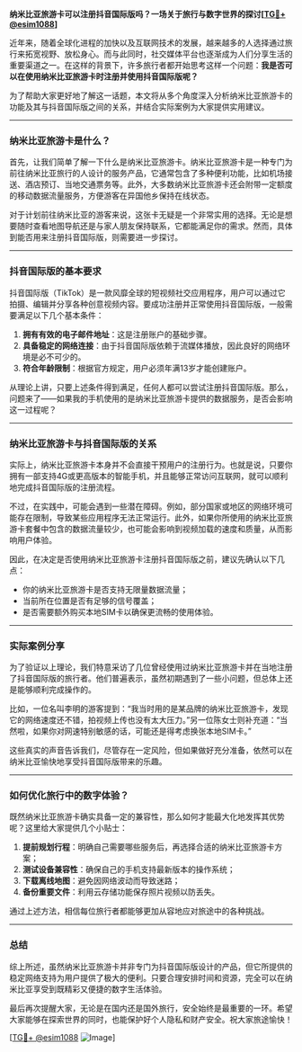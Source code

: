 **纳米比亚旅游卡可以注册抖音国际版吗？一场关于旅行与数字世界的探讨[[TG💪+ @esim1088](https://t.me/s/esim1088)]**

近年来，随着全球化进程的加快以及互联网技术的发展，越来越多的人选择通过旅行来拓宽视野、放松身心。而与此同时，社交媒体平台也逐渐成为人们分享生活的重要渠道之一。在这样的背景下，许多旅行者都开始思考这样一个问题：**我是否可以在使用纳米比亚旅游卡时注册并使用抖音国际版呢？**

为了帮助大家更好地了解这一话题，本文将从多个角度深入分析纳米比亚旅游卡的功能及其与抖音国际版之间的关系，并结合实际案例为大家提供实用建议。

---

### 纳米比亚旅游卡是什么？

首先，让我们简单了解一下什么是纳米比亚旅游卡。纳米比亚旅游卡是一种专门为前往纳米比亚旅行的人设计的服务产品，它通常包含了多种便利功能，比如机场接送、酒店预订、当地交通票务等。此外，大多数纳米比亚旅游卡还会附带一定额度的移动数据流量服务，方便游客在异国他乡保持在线状态。

对于计划前往纳米比亚的游客来说，这张卡无疑是一个非常实用的选择。无论是想要随时查看地图导航还是与家人朋友保持联系，它都能满足你的需求。然而，具体到能否用来注册抖音国际版，则需要进一步探讨。

---

### 抖音国际版的基本要求

抖音国际版（TikTok）是一款风靡全球的短视频社交应用程序，用户可以通过它拍摄、编辑并分享各种创意视频内容。要成功注册并正常使用抖音国际版，一般需要满足以下几个基本条件：

1. **拥有有效的电子邮件地址**：这是注册账户的基础步骤。
2. **具备稳定的网络连接**：由于抖音国际版依赖于流媒体播放，因此良好的网络环境是必不可少的。
3. **符合年龄限制**：根据官方规定，用户必须年满13岁才能创建账户。

从理论上讲，只要上述条件得到满足，任何人都可以尝试注册抖音国际版。那么，问题来了——如果我的手机使用的是纳米比亚旅游卡提供的数据服务，是否会影响这一过程呢？

---

### 纳米比亚旅游卡与抖音国际版的关系

实际上，纳米比亚旅游卡本身并不会直接干预用户的注册行为。也就是说，只要你拥有一部支持4G或更高版本的智能手机，并且能够正常访问互联网，就可以顺利地完成抖音国际版的注册流程。

不过，在实践中，可能会遇到一些潜在障碍。例如，部分国家或地区的网络环境可能存在限制，导致某些应用程序无法正常运行。此外，如果你所使用的纳米比亚旅游卡套餐中包含的数据流量较少，也可能会影响到视频加载的速度和质量，从而影响用户体验。

因此，在决定是否使用纳米比亚旅游卡注册抖音国际版之前，建议先确认以下几点：

- 你的纳米比亚旅游卡是否支持无限量数据流量；
- 当前所在位置是否有足够的信号覆盖；
- 是否需要额外购买本地SIM卡以确保更流畅的使用体验。

---

### 实际案例分享

为了验证以上理论，我们特意采访了几位曾经使用过纳米比亚旅游卡并在当地注册了抖音国际版的旅行者。他们普遍表示，虽然初期遇到了一些小问题，但总体上还是能够顺利完成操作的。

比如，一位名叫李明的游客提到：“我当时用的是某品牌的纳米比亚旅游卡，发现它的网络速度还不错，拍视频上传也没有太大压力。”另一位陈女士则补充道：“当然啦，如果你对网速特别敏感的话，可能还是得考虑换张本地SIM卡。”

这些真实的声音告诉我们，尽管存在一定风险，但如果做好充分准备，依然可以在纳米比亚愉快地享受抖音国际版带来的乐趣。

---

### 如何优化旅行中的数字体验？

既然纳米比亚旅游卡确实具备一定的兼容性，那么如何才能最大化地发挥其优势呢？这里给大家提供几个小贴士：

1. **提前规划行程**：明确自己需要哪些服务后，再选择合适的纳米比亚旅游卡方案；
2. **测试设备兼容性**：确保自己的手机支持最新版本的操作系统；
3. **下载离线地图**：避免因网络波动而导致迷路；
4. **备份重要文件**：利用云存储功能保存照片视频以防丢失。

通过上述方法，相信每位旅行者都能够更加从容地应对旅途中的各种挑战。

---

### 总结

综上所述，虽然纳米比亚旅游卡并非专门为抖音国际版设计的产品，但它所提供的稳定网络支持为用户提供了极大的便利。只要合理安排时间和资源，完全可以在纳米比亚享受到既精彩又便捷的数字生活体验。

最后再次提醒大家，无论是在国内还是国外旅行，安全始终是最重要的一环。希望大家能够在探索世界的同时，也能保护好个人隐私和财产安全。祝大家旅途愉快！

[[TG💪+ @esim1088](https://t.me/s/esim1088) ![Image](https://i.postimg.cc/4NQfJmqS/Snipaste-2025-05-13-00-14-12.png)]